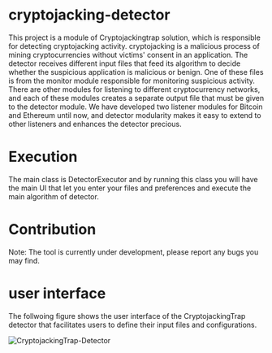 # cryptojacking-detector
This project is a module of Cryptojackingtrap solution, which is responsible for detecting cryptojacking activity. 
cryptojacking is a malicious process of mining cryptocurrencies without victims' consent in an application. The 
detector receives different input files that feed its algorithm to decide whether the suspicious application is 
malicious or benign. One of these files is from the monitor module responsible for monitoring suspicious activity. 
There are other modules for listening to different cryptocurrency networks, and each of these modules creates a 
separate output file that must be given to the detector module. We have developed two listener modules for Bitcoin 
and Ethereum until now, and detector modularity makes it easy to extend to other listeners and enhances the detector 
precious.

# Execution
The main class is DetectorExecutor and by running this class you will have the main UI that let you enter your files 
and preferences and execute the main algorithm of detector. 

# Contribution
Note: The tool is currently under development, please report any bugs you may find.

# user interface
The follwoing figure shows the user interface of the CryptojackingTrap detector that facilitates users to define their input files and configurations.



![CryptojackingTrap-Detector](https://user-images.githubusercontent.com/16403529/221629272-f55f7c25-ef2f-4344-b527-0c189a396055.png)
